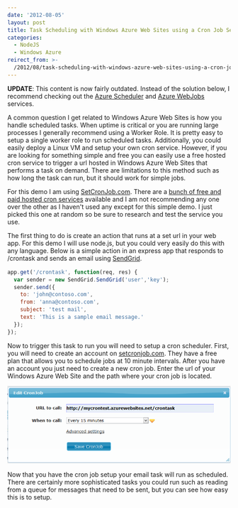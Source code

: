 ```yaml
---
date: '2012-08-05'
layout: post
title: Task Scheduling with Windows Azure Web Sites using a Cron Job Service
categories:
  - NodeJS
  - Windows Azure
reirect_from: >-
  /2012/08/task-scheduling-with-windows-azure-web-sites-using-a-cron-job-service/
---
```


**UPDATE**: This content is now fairly outdated. Instead of the solution below, I recommend checking out the [Azure Scheduler](http://azure.microsoft.com/en-us/services/scheduler/) and [Azure WebJobs](http://www.hanselman.com/blog/IntroducingWindowsAzureWebJobs.aspx) services.

A common question I get related to Windows Azure Web Sites is how you handle scheduled tasks. When uptime is critical or you are running large processes I generally recommend using a Worker Role. It is pretty easy to setup a single worker role to run scheduled tasks. Additionally, you could easily deploy a Linux VM and setup your own cron service. However, if you are looking for something simple and free you can easily use a free hosted cron service to trigger a url hosted in Windows Azure Web Sites that performs a task on demand. There are limitations to this method such as how long the task can run, but it should work for simple jobs.

For this demo I am using [SetCronJob.com](http://SetCronJob.com). There are a [bunch of free and paid hosted cron services](http://www.bing.com/search?setmkt=en-US&q=free+cron+service) available and I am not recommending any one over the other as I haven't used any except for this simple demo. I just picked this one at random so be sure to research and test the service you use.

The first thing to do is create an action that runs at a set url in your web app. For this demo I will use node.js, but you could very easily do this with any language. Below is a simple action in an express app that responds to /crontask and sends an email using [SendGrid](http://www.windowsazure.com/en-us/develop/nodejs/how-to-guides/sendgrid-email-service/).

```js
app.get('/crontask', function(req, res) {
  var sender = new SendGrid.SendGrid('user','key');
  sender.send({
    to: 'john@contoso.com',
    from: 'anna@contoso.com',
    subject: 'test mail',
    text: 'This is a sample email message.'
  });
});
```

Now to trigger this task to run you will need to setup a cron scheduler. First, you will need to create an account on [setcronjob.com](http://SetCronJob.com). They have a free plan that allows you to schedule jobs at 10 minute intervals. After you have an account you just need to create a new cron job. Enter the url of your Windows Azure Web Site and the path where your cron job is located.

[![](/images/2012/08/createcron.png)](/images/2012/08/createcron.png)

Now that you have the cron job setup your email task will run as scheduled. There are certainly more sophisticated tasks you could run such as reading from a queue for messages that need to be sent, but you can see how easy this is to setup.

